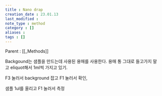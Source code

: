 ```yaml
---
title : Nano drap
creation_date : 23.01.13
last_modified :
note_type : method
category : []
aliases : 
tags : []
---
```


Parent : [[_Methods]]

Backgound는 샘플을 만드는데 사용된 용매를 사용한다.
용매 통 그대로 들고가지 말고 eliquot해서 1ml씩 가지고 있기.

F3 눌러서 background 잡고
F1 눌러서 확인,

샘플 1ul를 올리고 F1 눌러서 측정